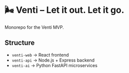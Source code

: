 # 🌬️ Venti – Let it out. Let it go.

Monorepo for the Venti MVP.

## Structure
- `venti-web` → React frontend
- `venti-api` → Node.js + Express backend
- `venti-ai` → Python FastAPI microservices
